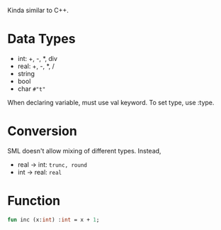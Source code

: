Kinda similar to C++.

# Data Types

- int: +, -, $*$, div
- real: +, -, $*$, /
- string
- bool
- char ```#"t"```

When declaring variable, must use val keyword. To set type, use :type.

# Conversion

SML doesn't allow mixing of different types. Instead,
- real -> int: ```trunc, round ``` 
- int -> real: ```real```

# Function

```sml
fun inc (x:int) :int = x + 1;
```

